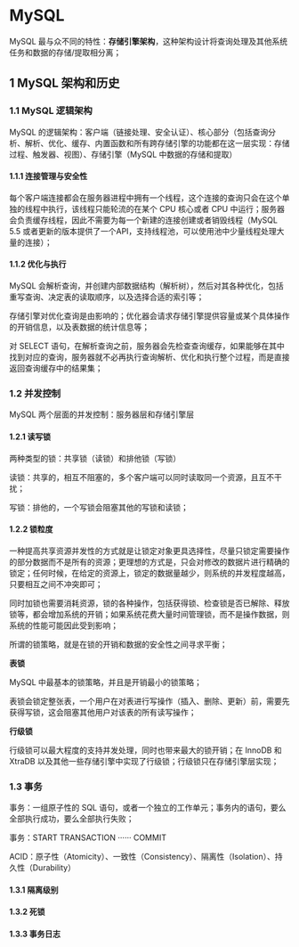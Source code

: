# MySQL 

MySQL 最与众不同的特性：**存储引擎架构**，这种架构设计将查询处理及其他系统任务和数据的存储/提取相分离；

## 1 MySQL 架构和历史

### 1.1 MySQL 逻辑架构

MySQL 的逻辑架构：客户端（链接处理、安全认证）、核心部分（包括查询分析、解析、优化、缓存、内置函数和所有跨存储引擎的功能都在这一层实现：存储过程、触发器、视图）、存储引擎（MySQL 中数据的存储和提取）

#### 1.1.1 连接管理与安全性

每个客户端连接都会在服务器进程中拥有一个线程，这个连接的查询只会在这个单独的线程中执行，该线程只能轮流的在某个 CPU 核心或者 CPU 中运行；服务器会负责缓存线程，因此不需要为每一个新建的连接创建或者销毁线程（MySQL 5.5 或者更新的版本提供了一个API，支持线程池，可以使用池中少量线程处理大量的连接）；

#### 1.1.2 优化与执行

MySQL 会解析查询，并创建内部数据结构（解析树），然后对其各种优化，包括重写查询、决定表的读取顺序，以及选择合适的索引等；

存储引擎对优化查询是由影响的；优化器会请求存储引擎提供容量或某个具体操作的开销信息，以及表数据的统计信息等；

对 SELECT 语句，在解析查询之前，服务器会先检查查询缓存，如果能够在其中找到对应的查询，服务器就不必再执行查询解析、优化和执行整个过程，而是直接返回查询缓存中的结果集；

### 1.2 并发控制

MySQL 两个层面的并发控制：服务器层和存储引擎层

#### 1.2.1 读写锁

两种类型的锁：共享锁（读锁）和排他锁（写锁）

读锁：共享的，相互不阻塞的，多个客户端可以同时读取同一个资源，且互不干扰；

写锁：排他的，一个写锁会阻塞其他的写锁和读锁；

#### 1.2.2 锁粒度

一种提高共享资源并发性的方式就是让锁定对象更具选择性，尽量只锁定需要操作的部分数据而不是所有的资源；更理想的方式是，只会对修改的数据片进行精确的锁定；任何时候，在给定的资源上，锁定的数据量越少，则系统的并发程度越高，只要相互之间不冲突即可；

同时加锁也需要消耗资源，锁的各种操作，包括获得锁、检查锁是否已解除、释放锁等，都会增加系统的开销；如果系统花费大量时间管理锁，而不是操作数据，则系统的性能可能因此受到影响；

所谓的锁策略，就是在锁的开销和数据的安全性之间寻求平衡；

**表锁**

MySQL 中最基本的锁策略，并且是开销最小的锁策略；

表锁会锁定整张表，一个用户在对表进行写操作（插入、删除、更新）前，需要先获得写锁，这会阻塞其他用户对该表的所有读写操作；

**行级锁**

行级锁可以最大程度的支持并发处理，同时也带来最大的锁开销；在 InnoDB 和 XtraDB 以及其他一些存储引擎中实现了行级锁；行级锁只在存储引擎层实现；

### 1.3 事务

事务：一组原子性的 SQL 语句，或者一个独立的工作单元；事务内的语句，要么全部执行成功，要么全部执行失败；

事务：START TRANSACTION ······ COMMIT

ACID：原子性（Atomicity）、一致性（Consistency）、隔离性（Isolation）、持久性（Durability）

#### 1.3.1 隔离级别


#### 1.3.2 死锁


#### 1.3.3 事务日志 